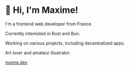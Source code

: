 # 👋 Hi, I'm Maxime!

I'm a frontend web developer from France.

Currently interested in Rust and Bun.

Working on various projects, including decentralized apps.

Art lover and amateur illustrator.

[mxime.dev](https://mxime.dev)
